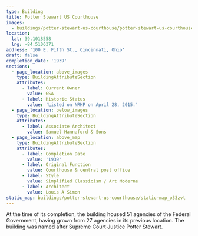 ```yaml
---
type: Building
title: Potter Stewart US Courthouse
images:
  - buildings/potter-stewart-us-courthouse/potter-stewart-us-courthouse-0_bqquv5
location:
  lat: 39.1018558
  lng: -84.5106371
address: '100 E. Fifth St., Cincinnati, Ohio'
draft: false
completion_date: '1939'
sections:
  - page_location: above_images
    type: BuildingAttributeSection
    attributes:
      - label: Current Owner
        value: GSA
      - label: Historic Status
        value: 'Listed on NRHP on April 28, 2015.'
  - page_location: below_images
    type: BuildingAttributeSection
    attributes:
      - label: Associate Architect
        value: Samuel Hannaford & Sons
  - page_location: above_map
    type: BuildingAttributeSection
    attributes:
      - label: Completion Date
        value: '1939'
      - label: Original Function
        value: Courthouse & central post office
      - label: Style
        value: Simplified Classicism / Art Moderne
      - label: Architect
        value: Louis A Simon
static_map: buildings/potter-stewart-us-courthouse/static-map_o33zvt
---
```


At the time of its completion, the building housed 51 agencies of the Federal Government, having grown from 27 agencies in its previous location. The building was named after Supreme Court Justice Potter Stewart.
